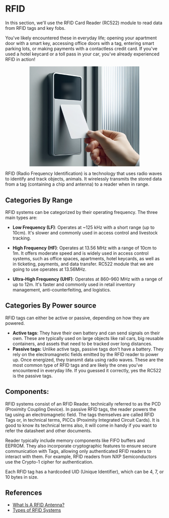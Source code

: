 # RFID
In this section, we'll use the RFID Card Reader (RC522) module to read data from RFID tags and key fobs.

You've likely encountered these in everyday life; opening your apartment door with a smart key, accessing office doors with a tag, entering smart parking lots, or making payments with a contactless credit card. If you've used a hotel keycard or a toll pass in your car, you've already experienced RFID in action!

<img style="display: block; margin: auto;width:350px;" alt="MIFARE Memory layout" src="./images/rfid-card.tag.png"/>


RFID (Radio Frequency Identification) is a technology that uses radio waves to identify and track objects, animals. It wirelessly transmits the stored data from a tag (containing a chip and antenna) to a reader when in range.
 
## Categories By Range  
RFID systems can be categorized by their operating frequency. The three main types are:  

- **Low Frequency (LF)**: Operates at ~125 kHz with a short range (up to 10cm). It's slower and commonly used in access control and livestock tracking.  

- **High Frequency (HF)**: Operates at 13.56 MHz with a range of 10cm to 1m. It offers moderate speed and is widely used in access control systems, such as office spaces, apartments, hotel keycards, as well as in ticketing, payments, and data transfer.  RC522 module that we are going to use operates at 13.56MHz.

- **Ultra-High Frequency (UHF)**: Operates at 860–960 MHz with a range of up to 12m. It's faster and commonly used in retail inventory management, anti-counterfeiting, and logistics.

## Categories By Power source
RFID tags can either be active or passive, depending on how they are powered.

- **Active tags**: They have their own battery and can send signals on their own. These are typically used on large objects like rail cars, big reusable containers, and assets that need to be tracked over long distances.
- **Passive tags:**  Unlike active tags, passive tags don't have a battery. They rely on the electromagnetic fields emitted by the RFID reader to power up. Once energized, they transmit data using radio waves. These are the most common type of RFID tags and are likely the ones you've encountered in everyday life. If you guessed it correctly, yes the RC522 is the passive tags.

## Components:

RFID systems consist of an RFID Reader, technically referred to as the PCD (Proximity Coupling Device). In passive RFID tags, the reader powers the tag using an electromagnetic field. The tags themselves are called RFID Tags or, in technical terms, PICCs (Proximity Integrated Circuit Cards).  It is good to know its technical terms also, it will come in handy if you want to refer the datasheet and other documents.

Reader typically include memory components like FIFO buffers and EEPROM. They also incorporate cryptographic features to ensure secure communication with Tags, allowing only authenticated RFID readers to interact with them. For example, RFID readers from NXP Semiconductors use the Crypto-1 cipher for authentication.

Each RFID tag has a hardcoded UID (Unique Identifier), which can be 4, 7, or 10 bytes in size.
 

## References
- [What Is A RFID Antenna?](https://www.sannytelecom.com/what-is-a-rfid-antenna/)
- [Types of RFID Systems](https://www.impinj.com/products/technology/how-can-rfid-systems-be-categorized)

 


